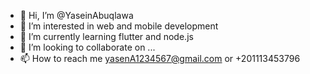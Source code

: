 - 👋 Hi, I’m @YaseinAbuqlawa
- 👀 I’m interested in web and mobile development
- 🌱 I’m currently learning flutter and node.js
- 💞️ I’m looking to collaborate on ...
- 📫 How to reach me yasenA1234567@gmail.com or +201113453796

<!---
YaseinAbuqlawa/YaseinAbuqlawa is a ✨ special ✨ repository because its `README.md` (this file) appears on your GitHub profile.
You can click the Preview link to take a look at your changes.
--->
